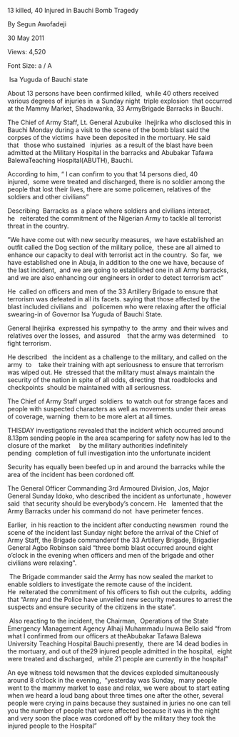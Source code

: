 13 killed, 40 Injured in Bauchi Bomb Tragedy

By Segun Awofadeji

30 May 2011

Views: 4,520

Font Size: a / A

 Isa Yuguda of Bauchi state

About 13 persons have been confirmed killed,  while 40 others received various degrees of injuries in  a Sunday night  triple explosion  that occurred at the Mammy Market, Shadawanka, 33 ArmyBrigade Barracks in Bauchi.

The Chief of Army Staff, Lt. General Azubuike  Ihejirika who disclosed this in Bauchi Monday during a visit to the scene of the bomb blast said the corpses of the victims  have been deposited in the mortuary. He said that   those who sustained   injuries  as a result of the blast have been admitted at the Military Hospital in the barracks and Abubakar Tafawa BalewaTeaching Hospital(ABUTH), Bauchi.

According to him, “ I can confirm to you that 14 persons died, 40 injured,  some were treated and discharged, there is no soldier among the people that lost their lives, there are some policemen, relatives of the soldiers and other civilians”

Describing  Barracks as  a place where soldiers and civilians interact, he   reiterated the commitment of the Nigerian Army to tackle all terrorist threat in the country.

”We have come out with new security measures,  we have established an outfit called the Dog section of the military police,  these are all aimed to enhance our capacity to deal with terrorist act in the country.  So far,  we have established one in Abuja, in addition to the one we have, because of the last incident,  and we are going to established one in all Army barracks, and we are also enhancing our engineers in order to detect terrorism act”

He  called on officers and men of the 33 Artillery Brigade to ensure that terrorism was defeated in all its facets. saying that those affected by the blast included civilians and   policemen who were relaxing after the official swearing-in of Governor Isa Yuguda of Bauchi State.

General Ihejirika  expressed his sympathy to  the army  and their wives and relatives over the losses,  and assured    that the army was determined    to fight terrorism.

He described   the incident as a challenge to the military, and called on the army  to    take their training with apt seriousness to ensure that terrorism was wiped out. He  stressed that the military must always maintain the security of the nation in spite of all odds, directing  that roadblocks and checkpoints  should be maintained with all seriousness.

The Chief of Army Staff urged  soldiers  to watch out for strange faces and people with suspected characters as well as movements under their areas of coverage, warning  them to be more alert at all times.

THISDAY investigations revealed that the incident which occurred around 8.13pm sending people in the area scampering for safety now has led to the closure of the market     by the military authorities indefinitely pending  completion of full investigation into the unfortunate incident

Security has equally been beefed up in and around the barracks while the area of the incident has been cordoned off.

The General Officer Commanding 3rd Armoured Division, Jos, Major General Sunday Idoko, who described the incident as unfortunate , however said  that security should be everybody’s concern. He   lamented that the Army Barracks under his command do not  have perimeter fences.

Earlier,  in his reaction to the incident after conducting newsmen  round the scene of the incident last Sunday night before the arrival of the Chief of Army Staff, the Brigade commanderof the 33 Artillery Brigade, Brigadier General Agbo Robinson said “three bomb blast occurred around eight o’clock in the evening when officers and men of the brigade and other civilians were relaxing".

 The Brigade commander said the Army has now sealed the market to enable soldiers to investigate the remote cause of the incident. He  reiterated the commitment of his officers to fish out the culprits,  adding that “Army and the Police have unveiled new security measures to arrest the suspects and ensure security of the citizens in the state”.

 Also reacting to the incident, the Chairman,  Operations of the State Emergency Management Agency Alhaji Muhammadu Inuwa Bello said “from what I confirmed from our officers at theAbubakar Tafawa Balewa University Teaching Hospital Bauchi presently,  there are 14 dead bodies in the mortuary, and out of the29 injured people admitted in the hospital,  eight were treated and discharged,  while 21 people are currently in the hospital”

An eye witness told newsmen that the devices exploded simultaneously around 8 o’clock in the evening,  “yesterday was Sunday,  many people went to the mammy market to ease and relax, we were about to start eating when we heard a loud bang about three times one after the other, several people were crying in pains because they sustained in juries no one can tell you the number of people that were affected because it was in the night and very soon the place was cordoned off by the military they took the injured people to the Hospital”
